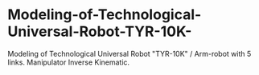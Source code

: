 # Modeling-of-Technological-Universal-Robot-TYR-10K-
Modeling of Technological Universal Robot "TYR-10K" / Arm-robot with 5 links. Manipulator Inverse Kinematic.
